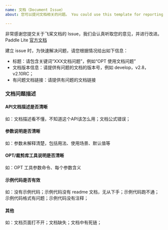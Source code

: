 ```yaml
---
name: 文档（Document Issue）
about: 您可以提问文档相关的问题。 You could use this template for reporting an document issue.

---
```


非常感谢您提交关于飞桨文档的 Issue，我们会认真听取您的意见，并进行改进。
Paddle Lite [官方文档](https://www.paddlepaddle.org.cn/lite/develop/guide/introduction.html)

建立 issue 时，为快速解决问题，请您根据情况给出如下信息：
- 标题：请包含关键词“XXX文档问题”，例如“OPT 使用文档问题”
- 文档版本信息：请提供有问题的文档的版本号，例如 develop，v2.8，v2.10RC；
- 有问题文档链接：请提供有问题的文档链接

### 文档问题描述

#### API文档描述是否清晰
如：文档描述看不懂，不知道这个API该怎么用；文档公式错误；

#### 参数说明是否清晰
如：参数未解释清楚，包括用法、使用场景、默认值等

#### OPT/裁剪库工具说明是否清晰
如：OPT 工具参数命令、每个参数含义

#### 示例代码是否有效
如：没有示例代码；示例代码没有 readme 文档，无从下手；示例代码跑不通；示例代码格式有问题；示例代码没有注释；

#### 其他
如：文档页面打不开；文档缺失；文档中有死链；
